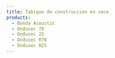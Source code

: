 ```yaml
---
title: Tabique de construcción en seco
products:
  - Banda Acoustic
  - Ondusec 70
  - Ondusec 25
  - Ondusec R70
  - Ondusec R25
---
```

